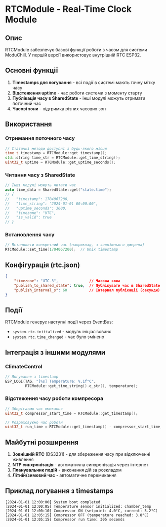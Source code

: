 # RTCModule - Real-Time Clock Module

## Опис

RTCModule забезпечує базові функції роботи з часом для системи ModuChill. У першій версії використовує внутрішній RTC ESP32.

## Основні функції

1. **Timestamps для логування** - всі події в системі мають точну мітку часу
2. **Відстеження uptime** - час роботи системи з моменту старту
3. **Публікація часу в SharedState** - інші модулі можуть отримати поточний час
4. **Часові зони** - підтримка різних часових зон

## Використання

### Отримання поточного часу

```cpp
// Статичні методи доступні з будь-якого місця
time_t timestamp = RTCModule::get_timestamp();
std::string time_str = RTCModule::get_time_string();
uint32_t uptime = RTCModule::get_uptime_seconds();
```

### Читання часу з SharedState

```cpp
// Інші модулі можуть читати час
auto time_data = SharedState::get("state.time");
// {
//   "timestamp": 1704067200,
//   "time_string": "2024-01-01 00:00:00",
//   "uptime_seconds": 3600,
//   "timezone": "UTC",
//   "is_valid": true
// }
```

### Встановлення часу

```cpp
// Встановити конкретний час (наприклад, з зовнішнього джерела)
RTCModule::set_time(1704067200);  // Unix timestamp
```

## Конфігурація (rtc.json)

```json
{
    "timezone": "UTC-3",              // Часова зона
    "publish_to_shared_state": true,  // Публікувати час в SharedState
    "publish_interval_s": 60          // Інтервал публікації (секунди)
}
```

## Події

RTCModule генерує наступні події через EventBus:

- `system.rtc.initialized` - модуль ініціалізовано
- `system.rtc.time_changed` - час було змінено

## Інтеграція з іншими модулями

### ClimateControl
```cpp
// Логування з timestamp
ESP_LOGI(TAG, "[%s] Temperature: %.1f°C", 
         RTCModule::get_time_string().c_str(), temperature);
```

### Відстеження часу роботи компресора
```cpp
// Зберігаємо час вмикання
uint32_t compressor_start_time = RTCModule::get_timestamp();

// Розраховуємо час роботи
uint32_t run_time = RTCModule::get_timestamp() - compressor_start_time;
```

## Майбутні розширення

1. **Зовнішній RTC** (DS3231) - для збереження часу при відключенні живлення
2. **NTP синхронізація** - автоматична синхронізація через інтернет
3. **Планувальник подій** - виконання дій за розкладом
4. **Літній/зимовий час** - автоматичне перемикання

## Приклад логування з timestamps

```
[2024-01-01 12:00:00] System boot completed
[2024-01-01 12:00:05] Temperature sensor initialized: chamber_temp
[2024-01-01 12:00:10] Compressor ON (setpoint: 4.0°C, current: 5.2°C)
[2024-01-01 12:05:15] Compressor OFF (temperature reached: 3.8°C)
[2024-01-01 12:05:15] Compressor run time: 305 seconds
```
